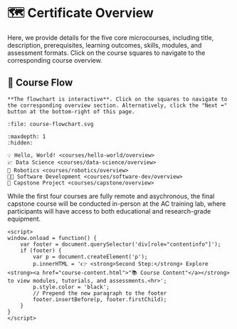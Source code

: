 # 🗺️ Certificate Overview

Here, we provide details for the five core microcourses, including title, description, prerequisites, learning outcomes, skills, modules, and assessment formats. Click on the course squares to navigate to the corresponding course overview.

## 🔀 Course Flow

```{note}
**The flowchart is interactive**. Click on the squares to navigate to the corresponding overview section. Alternatively, click the "Next ➡️" button at the bottom-right of this page.
```

```{raw} html
:file: course-flowchart.svg
```

<!-- <div align="center">

*Interactive Course Flowchart*

</div> -->

```{toctree}
:maxdepth: 1
:hidden:

💡 Hello, World! <courses/hello-world/overview>
📈 Data Science <courses/data-science/overview>
🦾 Robotics <courses/robotics/overview>
🧑‍💻 Software Development <courses/software-dev/overview>
🏢 Capstone Project <courses/capstone/overview>
```

While the first four courses are fully remote and asychronous, the final capstone course will be conducted in-person at the AC training lab, where participants will have access to both educational and research-grade equipment.

<!-- ## 📚 Course Content

👉 **Second Step:** After reviewing the courses, [**🔗 explore the course content**](course-content.md), which includes modules, tutorials, and assessments. -->



```{raw} html
<script>
window.onload = function() {
    var footer = document.querySelector('div[role="contentinfo"]');
    if (footer) {
        var p = document.createElement('p');
        p.innerHTML = '👉 <strong>Second Step:</strong> Explore <strong><a href="course-content.html">"📚 Course Content"</a></strong> to view modules, tutorials, and assessments.<hr>';
        p.style.color = 'black';
        // Prepend the new paragraph to the footer
        footer.insertBefore(p, footer.firstChild);
    }
}
</script>
```

<!-- ```{raw} html
course-flowchart.svg
``` -->

<!-- Perhaps buttons in the sphinx nb gallery style? -->


<!-- ```{nblinkgallery}
:caption: Overviews of the five core microcourses
:name: overview-link-gallery

courses/hello-world/overview
courses/data-science/overview
courses/robotics/overview
courses/software-development/overview
courses/capstone-project/overview
``` -->

<!-- ```{nblinkgallery}
:caption: Hello World
:name: overview-link-gallery-1

courses/hello-world/overview
```

```{nblinkgallery}
:caption: Deep Dives
:name: overview-link-gallery-2

courses/data-science/overview
courses/robotics/overview
courses/software-dev/overview
```

```{nblinkgallery}
:caption: Capstone Project
:name: overview-link-gallery-3

courses/capstone/overview
``` -->

<!-- ```{raw} html
<div class="footer">
    <p>👉 <strong>Second Step:</strong> After reviewing the courses, <a href="course-content.md"><strong>🔗 explore the course content</strong></a>, which includes modules, tutorials, and assessments.</p>
</div>
``` -->
